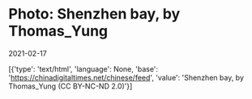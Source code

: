 # Photo: Shenzhen bay, by Thomas_Yung

2021-02-17

[{'type': 'text/html', 'language': None, 'base': 'https://chinadigitaltimes.net/chinese/feed', 'value': 'Shenzhen bay, by Thomas_Yung (CC BY-NC-ND 2.0)'}]